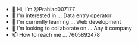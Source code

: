 - 👋 Hi, I’m @Prahlad007177
- 👀 I’m interested in ... Data entry operator
- 🌱 I’m currently learning ... Web development
- 💞️ I’m looking to collaborate on ... Any it company
- 📫 How to reach me ... 7605892478

<!---
Prahlad007177/Prahlad007177 is a ✨ special ✨ repository because its `README.md` (this file) appears on your GitHub profile.
You can click the Preview link to take a look at your changes.
--->
